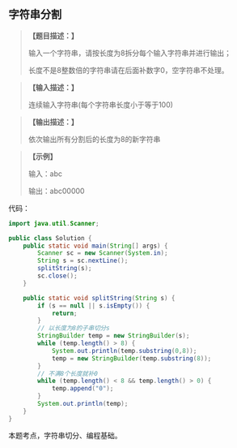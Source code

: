 ## 字符串分割

> **【题目描述：】**
> 
> 输入一个字符串，请按长度为8拆分每个输入字符串并进行输出；
>
> 长度不是8整数倍的字符串请在后面补数字0，空字符串不处理。

> **【输入描述：】**
> 
> 连续输入字符串(每个字符串长度小于等于100)

> **【输出描述：】**
> 
> 依次输出所有分割后的长度为8的新字符串

> **【示例】**
> 
> 输入：abc
> 
> 输出：abc00000

代码：
```java
import java.util.Scanner;

public class Solution {
    public static void main(String[] args) {
        Scanner sc = new Scanner(System.in);
        String s = sc.nextLine();
        splitString(s);
        sc.close();
    }

    public static void splitString(String s) {
        if (s == null || s.isEmpty()) {
            return;
        }
        // 以长度为8的子串切分s
        StringBuilder temp = new StringBuilder(s);
        while (temp.length() > 8) {
            System.out.println(temp.substring(0,8));
            temp = new StringBuilder(temp.substring(8));
        }
        // 不满8个长度就补0
        while (temp.length() < 8 && temp.length() > 0) {
            temp.append("0");
        }
        System.out.println(temp);
    }
}
```
本题考点，字符串切分、编程基础。